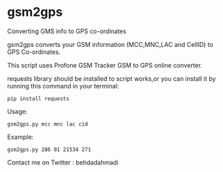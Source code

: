 # gsm2gps
Converting GMS info to GPS co-ordinates

gsm2gps converts your GSM information (MCC,MNC,LAC and CellID) to GPS Co-ordinates.

This script uses Profone GSM Tracker GSM to GPS online converter.

requests library should be installed to script works,or you can install it by running this command in your terminal:

	pip install requests
	
Usage:

	gsm2gps.py mcc mnc lac cid
	
Example:
	
	gsm2gps.py 286 01 21534 271
	

Contact me on Twitter : behdadahmadi
		
